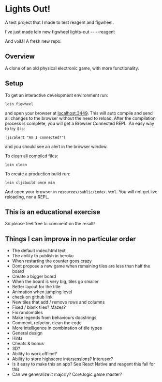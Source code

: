 # Lights Out!

A test project that I made to test reagent and figwheel.

I've just made lein new figwheel lights-out -- --reagent

And voilà! A fresh new repo.

## Overview

A clone of an old physical electronic game, with more functionality.

## Setup

To get an interactive development environment run:

    lein figwheel

and open your browser at [localhost:3449](http://localhost:3449/).
This will auto compile and send all changes to the browser without the
need to reload. After the compilation process is complete, you will
get a Browser Connected REPL. An easy way to try it is:

    (js/alert "Am I connected?")

and you should see an alert in the browser window.

To clean all compiled files:

    lein clean

To create a production build run:

    lein cljsbuild once min

And open your browser in `resources/public/index.html`. You will not
get live reloading, nor a REPL.

## This is an educational exercise

So please feel free to comment on the result!

## Things I can improve in no particular order

 - The default index.html text
 - The ability to publish in heroku
 - When restarting the counter goes crazy
 - Dont propose a new game when remaining tiles are less than half the board
 - Create a bigger board
 - When the board is very big, tiles go smaller
 - Better layout for the title
 - Animation when jumping level
 - check on github link
 - New tiles that add / remove rows and columns
 - Fixed / blank tiles? Mazes?
 - Fix randomtiles
 - Make legends from behaviours docstrings
 - Comment, refactor, clean the code
 - More intelligence in combination of tile types
 - General design
 - Hints
 - Cheats & bonus
 - 3D?
 - Ability to work offline?
 - Ability to store highscore intersessions? Interuser?
 - Is it easy to make this an app? See React Native and reagent this  fall for this
 - Can we generalize it majorly? Core.logic game master?
